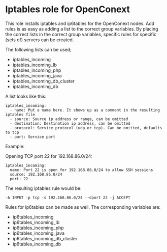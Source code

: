 Iptables role for OpenConext
==================================

This role installs iptables and ip6tables for the OpenConext nodes. 
Add rules is as easy as adding a list to the correct group variables. 
By placing the correct lists in the correct group variables, specific rules for specific (sets of) servers can be created. 

The following lists can be used;
* iptables_incoming
* iptables_incoming_lb 
* iptables_incoming_php
* iptables_incoming_java
* iptables_incoming_db_cluster
* iptables_incoming_db

A list looks like this:
```
iptables_incoming: 
  - name: Put a name here. It shows up as a comment in the resulting iptables file
  - source: Source ip address or range, can be omitted
  - destination: Destination ip address, can be omitted
  - protocol: Service protocol (udp or tcp). Can be omitted, defaults to tcp
  - port: Service port
```
Example:

Opening TCP port 22 for 192.168.86.0/24:
```
iptables_incoming:
  name: Port 22 is open for 192.168.86.0/24 to allow SSH sessions
  source: 192.168.86.0/24
  port: 22
````

The resulting iptables rule would be:
```
-A INPUT -p tcp -s 192.168.86.0/24 --dport 22 -j ACCEPT
```

Rules for ip6tables can be made as well. The corresponding variables are:
* ip6tables_incoming
* ip6tables_incoming_lb
* ip6tables_incoming_php
* ip6tables_incoming_java
* ip6tables_incoming_db_cluster
* ip6tables_incoming_db


